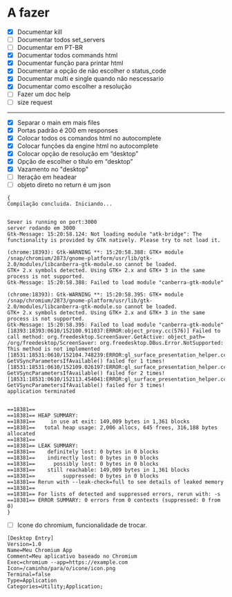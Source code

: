 # A fazer
- [x] Documentar kill
- [ ] Documentar todos set_servers
- [ ] Documentar em PT-BR
- [x] Documentar todos commands html
- [x] Documentar função para printar html
- [x] Documentar a opção de não escolher o status_code
- [x] Documentar multi e single quando não nescessario
- [x] Documentar como escolher a resolução
- [ ] Fazer um doc help
- [ ] size request

***

- [x] Separar o main em mais files
- [x] Portas padrão é 200 em responses
- [x] Colocar todos os comandos html no autocomplete
- [x] Colocar funções da engine html no autocomplete
- [x] Colocar opção de resolução em “desktop”
- [x] Opção de escolher o título em “desktop”
- [x] Vazamento no "desktop"
- [ ] Iteração em headear
- [ ] objeto direto no return é um json

```
{
Compilação concluida. Iniciando...


Sever is running on port:3000
server rodando em 3000
Gtk-Message: 15:20:58.124: Not loading module "atk-bridge": The functionality is provided by GTK natively. Please try to not load it.

(chrome:18393): Gtk-WARNING **: 15:20:58.388: GTK+ module /snap/chromium/2873/gnome-platform/usr/lib/gtk-2.0/modules/libcanberra-gtk-module.so cannot be loaded.
GTK+ 2.x symbols detected. Using GTK+ 2.x and GTK+ 3 in the same process is not supported.
Gtk-Message: 15:20:58.388: Failed to load module "canberra-gtk-module"

(chrome:18393): Gtk-WARNING **: 15:20:58.395: GTK+ module /snap/chromium/2873/gnome-platform/usr/lib/gtk-2.0/modules/libcanberra-gtk-module.so cannot be loaded.
GTK+ 2.x symbols detected. Using GTK+ 2.x and GTK+ 3 in the same process is not supported.
Gtk-Message: 15:20:58.395: Failed to load module "canberra-gtk-module"
[18393:18393:0610/152100.911037:ERROR:object_proxy.cc(576)] Failed to call method: org.freedesktop.ScreenSaver.GetActive: object_path= /org/freedesktop/ScreenSaver: org.freedesktop.DBus.Error.NotSupported: This method is not implemented
[18531:18531:0610/152104.748239:ERROR:gl_surface_presentation_helper.cc(260)] GetVSyncParametersIfAvailable() failed for 1 times!
[18531:18531:0610/152109.026197:ERROR:gl_surface_presentation_helper.cc(260)] GetVSyncParametersIfAvailable() failed for 2 times!
[18531:18531:0610/152113.454041:ERROR:gl_surface_presentation_helper.cc(260)] GetVSyncParametersIfAvailable() failed for 3 times!
application terminated


==18381==
==18381== HEAP SUMMARY:
==18381==     in use at exit: 149,009 bytes in 1,361 blocks
==18381==   total heap usage: 2,006 allocs, 645 frees, 316,188 bytes allocated
==18381==
==18381== LEAK SUMMARY:
==18381==    definitely lost: 0 bytes in 0 blocks
==18381==    indirectly lost: 0 bytes in 0 blocks
==18381==      possibly lost: 0 bytes in 0 blocks
==18381==    still reachable: 149,009 bytes in 1,361 blocks
==18381==         suppressed: 0 bytes in 0 blocks
==18381== Rerun with --leak-check=full to see details of leaked memory
==18381==
==18381== For lists of detected and suppressed errors, rerun with: -s
==18381== ERROR SUMMARY: 0 errors from 0 contexts (suppressed: 0 from 0)
}
```
- [ ] Icone do chromium, funcionalidade de trocar.
```
[Desktop Entry]
Version=1.0
Name=Meu Chromium App
Comment=Meu aplicativo baseado no Chromium
Exec=chromium --app=https://example.com
Icon=/caminho/para/o/icone/icon.png
Terminal=false
Type=Application
Categories=Utility;Application;
```
